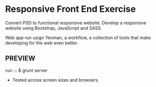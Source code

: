 Responsive Front End Exercise
=============================

Convert PSD to functional responsive website.
Develop a responsive website using Bootstrap, JavaScript and SASS.

Web app run usign Yeoman, a workflow, a collection of tools that make developing for the web even better.

PREVIEW
---------
run ::: $ grunt server

* Tested across screen sizes and browsers. 